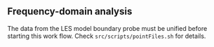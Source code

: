 ## Frequency-domain analysis

The data from the LES model boundary probe must be unified 
before starting this work flow. Check `src/scripts/pointFiles.sh` for details.